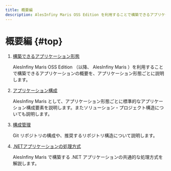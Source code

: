 ```yaml
---
title: 概要編
description: AlesInfiny Maris OSS Edition を利用することで構築できるアプリケーションの概要を、アプリケーション形態ごとに説明します。
---
```


# 概要編 {#top}

1. [構築できるアプリケーション形態](application-kind.md)

    AlesInfiny Maris OSS Edition （以降、 AlesInfiny Maris ）を利用することで構築できるアプリケーションの概要を、アプリケーション形態ごとに説明します。
  
1. [アプリケーション構成](application-structure.md)

    AlesInfiny Maris として、アプリケーション形態ごとに標準的なアプリケーション構成要素を説明します。またソリューション・プロジェクト構造についても説明します。

1. [構成管理](configuration-management.md)

    Git リポジトリの構成や、推奨するリポジトリ構造について説明します。

1. [.NETアプリケーションの処理方式](dotnet-application-processing-system/index.md)

    AlesInfiny Maris で構築する .NET アプリケーションの共通的な処理方式を解説します。
